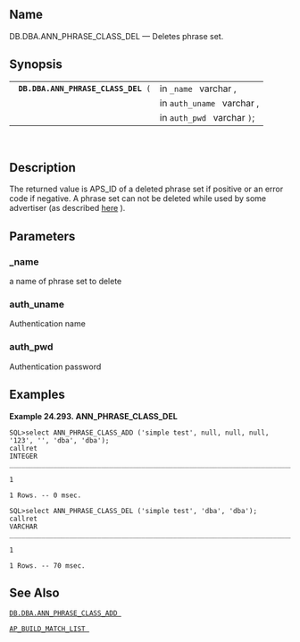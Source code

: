 <div>

<div>

</div>

<div>

## Name

DB.DBA.ANN_PHRASE_CLASS_DEL — Deletes phrase set.

</div>

<div>

## Synopsis

<div>

|                                          |                             |
|------------------------------------------|-----------------------------|
| ` `**`DB.DBA.ANN_PHRASE_CLASS_DEL`**` (` | in `_name ` varchar ,       |
|                                          | in `auth_uname ` varchar ,  |
|                                          | in `auth_pwd ` varchar `)`; |

<div>

 

</div>

</div>

</div>

<div>

## Description

The returned value is APS_ID of a deleted phrase set if positive or an
error code if negative. A phrase set can not be deleted while used by
some advertiser (as described
<a href="sqlreffastphrasematchsadv.html" class="link"
title="9.33.3. Advertisers and Advertisement Rules">here</a> ).

</div>

<div>

## Parameters

<div>

### \_name

a name of phrase set to delete

</div>

<div>

### auth_uname

Authentication name

</div>

<div>

### auth_pwd

Authentication password

</div>

</div>

<div>

## Examples

<div>

**Example 24.293. ANN_PHRASE_CLASS_DEL**

<div>

``` programlisting
SQL>select ANN_PHRASE_CLASS_ADD ('simple test', null, null, null, '123', '', 'dba', 'dba');
callret
INTEGER
_______________________________________________________________________________

1

1 Rows. -- 0 msec.

SQL>select ANN_PHRASE_CLASS_DEL ('simple test', 'dba', 'dba');
callret
VARCHAR
_______________________________________________________________________________

1

1 Rows. -- 70 msec.
```

</div>

</div>

  

</div>

<div>

## See Also

<a href="fn_ann_phrase_class_add.html" class="link"
title="DB.DBA.ANN_PHRASE_CLASS_ADD"><code
class="function">DB.DBA.ANN_PHRASE_CLASS_ADD </code></a>

<a href="fn_ap_build_match_list.html" class="link"
title="AP_BUILD_MATCH_LIST"><code
class="function">AP_BUILD_MATCH_LIST </code></a>

</div>

</div>
